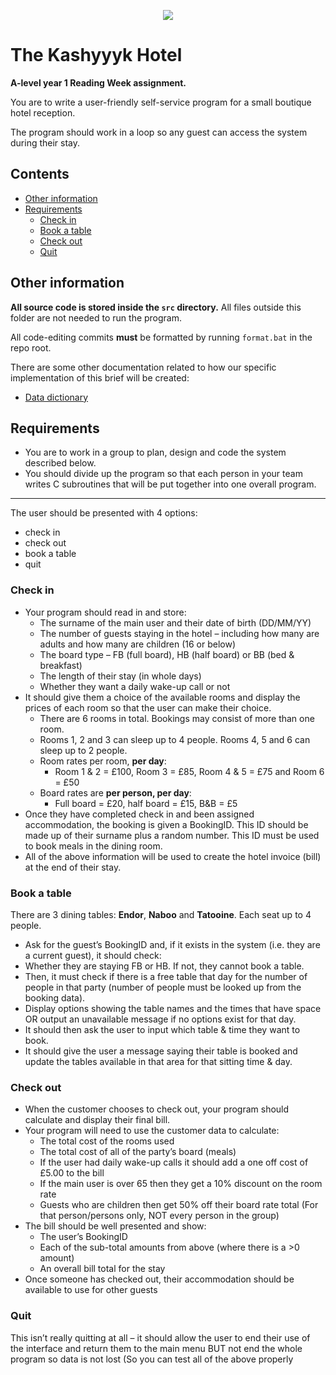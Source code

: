 <p align="center">
  <img src="../../../common-assets/blob/main/images/bhasvic/bhasvic-rect-hills-text-small.png?raw=true">
</p>

# The Kashyyyk Hotel <!-- omit in toc -->

**A-level year 1 Reading Week assignment.**

You are to write a user-friendly self-service program for a small boutique hotel reception.

The program should work in a loop so any guest can access the system during their stay.

## Contents <!-- omit in toc -->

- [Other information](#other-information)
- [Requirements](#requirements)
  - [Check in](#check-in)
  - [Book a table](#book-a-table)
  - [Check out](#check-out)
  - [Quit](#quit)

## Other information

**All source code is stored inside the `src` directory.** All files outside this folder are not needed to run the program.

All code-editing commits **must** be formatted by running `format.bat` in the repo root.

There are some other documentation related to how our specific implementation of this brief will be created:

- [Data dictionary](data-dictionary.md)

## Requirements

- You are to work in a group to plan, design and code the system described below.
- You should divide up the program so that each person in your team writes C subroutines that will be put together into one overall program.

---

The user should be presented with 4 options:

- check in
- check out
- book a table
- quit

### Check in

- Your program should read in and store:
  - The surname of the main user and their date of birth (DD/MM/YY)
  - The number of guests staying in the hotel – including how many are adults and how many are children (16 or below)
  - The board type – FB (full board), HB (half board) or BB (bed & breakfast)
  - The length of their stay (in whole days)
  - Whether they want a daily wake-up call or not
- It should give them a choice of the available rooms and display the prices of each room so that the user can make their choice.
  - There are 6 rooms in total. Bookings may consist of more than one room.
  - Rooms 1, 2 and 3 can sleep up to 4 people. Rooms 4, 5 and 6 can sleep up to 2 people.
  - Room rates per room, **per day**:
    - Room 1 & 2 = £100, Room 3 = £85, Room 4 & 5 = £75 and Room 6 = £50
  - Board rates are **per person, per day**:
    - Full board = £20, half board = £15, B&B = £5
- Once they have completed check in and been assigned accommodation, the booking is given a BookingID. This ID should be made up of their surname plus a random number. This ID must be used to book meals in the dining room.
- All of the above information will be used to create the hotel invoice (bill) at the end of their stay.

### Book a table

There are 3 dining tables: **Endor**, **Naboo** and **Tatooine**. Each seat up to 4 people. 

- Ask for the guest’s BookingID and, if it exists in the system (i.e. they are a current guest), it should check:
- Whether they are staying FB or HB. If not, they cannot book a table.
- Then, it must check if there is a free table that day for the number of people in that party (number of people must be looked up from the booking data).
- Display options showing the table names and the times that have space OR output an unavailable message if no options exist for that day.
- It should then ask the user to input which table & time they want to book.
- It should give the user a message saying their table is booked and update the tables available in that area for that sitting time & day.

### Check out

- When the customer chooses to check out, your program should calculate and display their final bill.
- Your program will need to use the customer data to calculate:
  - The total cost of the rooms used
  - The total cost of all of the party’s board (meals)
  - If the user had daily wake-up calls it should add a one off cost of £5.00 to the bill
  - If the main user is over 65 then they get a 10% discount on the room rate
  - Guests who are children then get 50% off their board rate total (For that person/persons only, NOT every person in the group)
- The bill should be well presented and show:
  - The user’s BookingID
  - Each of the sub-total amounts from above (where there is a >0 amount)
  - An overall bill total for the stay
- Once someone has checked out, their accommodation should be available to use for other guests

### Quit

This isn’t really quitting at all – it should allow the user to end their use of the interface and return them to the main menu BUT not end the whole program so data is not lost (So you can test all of the above properly